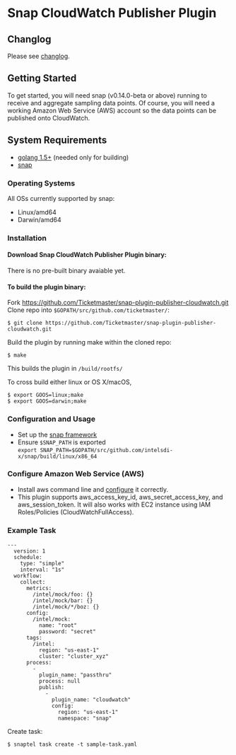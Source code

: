 # Snap CloudWatch Publisher Plugin
## Changlog
Please see [changlog](CHANGELOG.md).

## Getting Started
To get started, you will need snap (v0.14.0-beta or above) running to receive and aggregate sampling data points.
Of course, you will need a working Amazon Web Service (AWS) account so the data points can be published onto CloudWatch.

## System Requirements
* [golang 1.5+](https://golang.org/dl/) (needed only for building)
* [snap](https://github.com/intelsdi-x/snap)

### Operating Systems
All OSs currently supported by snap:
* Linux/amd64
* Darwin/amd64


### Installation
#### Download Snap CloudWatch Publisher Plugin binary:
There is no pre-built binary avaiable yet.

#### To build the plugin binary:
Fork https://github.com/Ticketmaster/snap-plugin-publisher-cloudwatch.git
Clone repo into `$GOPATH/src/github.com/ticketmaster/`:

```
$ git clone https://github.com/Ticketmaster/snap-plugin-publisher-cloudwatch.git
```

Build the plugin by running make within the cloned repo:
```
$ make
```
This builds the plugin in `/build/rootfs/`

To cross build either linux or OS X/macOS,
```
$ export GOOS=linux;make
$ export GOOS=darwin;make
```

### Configuration and Usage
* Set up the [snap framework](https://github.com/intelsdi-x/snap/blob/master/README.md#getting-started)
* Ensure `$SNAP_PATH` is exported  
`export SNAP_PATH=$GOPATH/src/github.com/intelsdi-x/snap/build/linux/x86_64`

### Configure Amazon Web Service (AWS)
* Install aws command line and [configure](http://docs.aws.amazon.com/cli/latest/userguide/cli-chap-getting-started.html#cli-config-files) it correctly.
* This plugin supports aws_access_key_id, aws_secret_access_key, and aws_session_token.  It will also works with EC2 instance using IAM Roles/Policies (CloudWatchFullAccess).

### Example Task
```
---
  version: 1
  schedule:
    type: "simple"
    interval: "1s"
  workflow:
    collect:
      metrics:
        /intel/mock/foo: {}
        /intel/mock/bar: {}
        /intel/mock/*/boz: {}
      config:
        /intel/mock:
          name: "root"
          password: "secret"
      tags:
        /intel:
          region: "us-east-1"
          cluster: "cluster_xyz"
      process:
        -
          plugin_name: "passthru"
          process: null
          publish:
            -
              plugin_name: "cloudwatch"
              config:
                region: "us-east-1"
                namespace: "snap"

```
Create task:
```
$ snaptel task create -t sample-task.yaml
```

